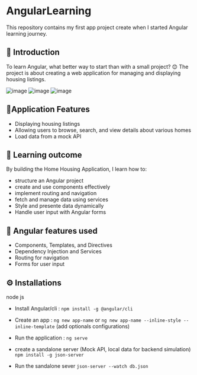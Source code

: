 # AngularLearning
This repository contains my first app project create when I started Angular learning journey.

## 🤖 Introduction
To learn Angular, what better way to start than with a small project? 😊
The project is about creating a web application for managing and displaying housing listings.


![image](https://github.com/user-attachments/assets/2a03c94f-743a-43e8-a636-0fa7dfb590df)
![image](https://github.com/user-attachments/assets/4070481c-4f5b-454f-9b95-80ae0bad6384)
![image](https://github.com/user-attachments/assets/88814c5c-8a6b-4bee-84ec-e0d800759091)


## 🔋Application Features
- Displaying housing listings
- Allowing users to browse, search, and view details about various homes
- Load data from a mock API
  
## 🤖 Learning outcome
By building the Home Housing Application, I learn how to: 
- structure an Angular project
- create and use components effectively
- implement routing and navigation
- fetch and manage data using services
- Style and presente data dynamically
- Handle user input with Angular forms

## 🔋 Angular features used
- Components, Templates, and Directives
- Dependency Injection and Services
- Routing for navigation
- Forms for user input

## ⚙️ Installations

node js

- Install Angular/cli : `npm install -g @angular/cli`

- Create an app : `ng new app-name` or `ng new app-name --inline-style --inline-template` (add optionals configurations)

- Run the application : `ng serve`

- create a sandalone server (Mock API, local data for backend simulation)
 `npm install -g json-server`

- Run the sandalone sever
 `json-server --watch db.json`
